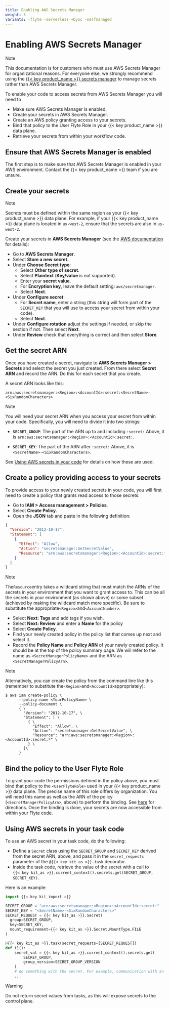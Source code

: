 ```yaml
---
title: Enabling AWS Secrets Manager
weight: 3
variants: -flyte -serverless +byoc -selfmanaged
---
```


# Enabling AWS Secrets Manager

> [!NOTE]
> This documentation is for customers who must use AWS Secrets Manager for organizational reasons. For everyone else, we strongly recommend using the
> [{{< key product_name >}} secrets manager](../../user-guide/development-cycle/managing-secrets) to manage secrets rather than AWS Secrets Manager.

To enable your code to access secrets from AWS Secrets Manager you will need to

* Make sure AWS Secrets Manager is enabled.
* Create your secrets in AWS Secrets Manager.
* Create an AWS policy granting access to your secrets.
* Bind that policy to the User Flyte Role in your {{< key product_name >}} data plane.
* Retrieve your secrets from within your workflow code.

## Ensure that AWS Secrets Manager is enabled

The first step is to make sure that AWS Secrets Manager is enabled in your AWS environment.
Contact the {{< key product_name >}} team if you are unsure.

## Create your secrets

> [!NOTE]
> Secrets must be defined within the same region as your {{< key product_name >}} data plane.
> For example, if your {{< key product_name >}} data plane is located in `us-west-2`, ensure that the secrets are also in `us-west-2`.

Create your secrets in **AWS Secrets Manager** (see the [AWS documentation](https://docs.aws.amazon.com/secretsmanager/latest/userguide/create_secret.html) for details):

* Go to **AWS Secrets Manager**.
* Select **Store a new secret**.
* Under **Choose Secret type**:
  * Select **Other type of secret**.
  * Select **Plaintext** (**Key/value** is not supported).
  * Enter your **secret value**.
  * For **Encryption key,** leave the default setting: `aws/secretmanager`.
  * Select **Next**.
* Under **Configure secret**:
  * For **Secret name**, enter a string (this string will form part of the `SECRET_KEY` that you will use to access your secret from within your code).
  * Select **Next**.
* Under **Configure rotation** adjust the settings if needed, or skip the section if not. Then select **Next**.
* Under **Review** check that everything is correct and then select **Store**.

## Get the secret ARN

Once you have created a secret, navigate to **AWS Secrets Manager > Secrets** and select the secret you just created.
From there select **Secret ARN** and record the ARN.
Do this for each secret that you create.

A secret ARN looks like this:

```shell
arn:aws:secretsmanager:<Region>:<AccountId>:secret:<SecretName>-<SixRandomCharacters>
```

> [!NOTE]
> You will need your secret ARN when you access your secret from within your code.
> Specifically, you will need to divide it into two strings:
>
> * **`SECRET_GROUP`**: The part of the ARN up to and including `:secret:`
> Above, it is `arn:aws:secretsmanager:<Region>:<AccountId>:secret:`.
>
> * **`SECRET_KEY`**: The part of the ARN after `:secret:`
> Above, it is `<SecretName>-<SixRandomCharacters>`.
>
> See [Using AWS secrets in your code](./enabling-aws-secrets-manager#using-aws-secrets-in-your-task-code) for details on how these are used.

## Create a policy providing access to your secrets

To provide access to your newly created secrets in your code, you will first need to create a policy that grants read access to those secrets:

* Go to **IAM > Access management > Policies**.
* Select **Create Policy**.
* Open the **JSON** tab and paste in the following definition:

```json
{
  "Version": "2012-10-17",
  "Statement": [
    {
      "Effect": "Allow",
      "Action": "secretsmanager:GetSecretValue",
      "Resource": "arn:aws:secretsmanager:<Region>:<AccountId>:secret:*"
    }
  ]
}
```

> [!NOTE]
> The`Resource`entry takes a wildcard string that must match the ARNs of the secrets in your environment that you want to grant access to.
> This can be all the secrets in your environment (as shown above) or some subset (achieved by making the wildcard match more specific).
> Be sure to substitute the appropriate`<Region>`and`<AccountNumber>`.

* Select **Next: Tags** and add tags if you wish.
* Select **Next: Review** and enter a **Name** for the policy
* Select **Create Policy**.
* Find your newly created policy in the policy list that comes up next and select it.
* Record the **Policy Name** and **Policy ARN** of your newly created policy.
It should be at the top of the policy summary page.
We will refer to the name as `<SecretManagerPolicyName>` and the ARN as `<SecretManagerPolicyArn>`.

> [!NOTE]
> Alternatively, you can create the policy from the command line like this (remember to substitute the`<Region>`and`<AccountId>`appropriately):
>
> ```shell
> $ aws iam create-policy \
>       --policy-name <YourPolicyName> \
>       --policy-document \
>       { \
>         "Version": "2012-10-17", \
>         "Statement": [ \
>           { \
>             "Effect": "Allow", \
>             "Action": "secretsmanager:GetSecretValue", \
>             "Resource": "arn:aws:secretsmanager:<Region>:<AccountId>:secret:*" \
>           } \
>         ]\
>       }
> ```

## Bind the policy to the User Flyte Role

To grant your code the permissions defined in the policy above, you must bind that policy to the `<UserFlyteRole>` used in your {{< key product_name >}} data plane.
The precise name of this role differs by organization.
You will need this name as well as the ARN of the policy (`<SecretManagerPolicyArn>`, above) to perform the binding.
See [here](.) for directions. Once the binding is done, your secrets are now accessible from within your Flyte code.

## Using AWS secrets in your task code

To use an AWS secret in your task code, do the following:

* Define a `Secret` class using the `SECRET_GROUP` and `SECRET_KEY` derived from the secret ARN, above, and pass it in the `secret_requests` parameter of the `@{{< key kit_as >}}.task` decorator.
* Inside the task code, retrieve the value of the secret with a call to\
  `{{< key kit_as >}}.current_context().secrets.get(SECRET_GROUP, SECRET_KEY)`.

Here is an example:

```python
import {{< key kit_import >}}

SECRET_GROUP = "arn:aws:secretsmanager:<Region>:<AccountId>:secret:"
SECRET_KEY = "<SecretName>-<SixRandomCharacters>"
SECRET_REQUEST = {{< key kit_as >}}.Secret(
  group=SECRET_GROUP,
  key=SECRET_KEY,
  mount_requirement={{< key kit_as >}}.Secret.MountType.FILE
)

@{{< key kit_as >}}.task(secret_requests=[SECRET_REQUEST])
def t1():
    secret_val = {{< key kit_as >}}.current_context().secrets.get(
        SECRET_GROUP,
        group_version=SECRET_GROUP_VERSION
    )
    # do something with the secret. For example, communication with an external API.
    ...
```

> [!WARNING]
> Do not return secret values from tasks, as this will expose secrets to the control plane.

